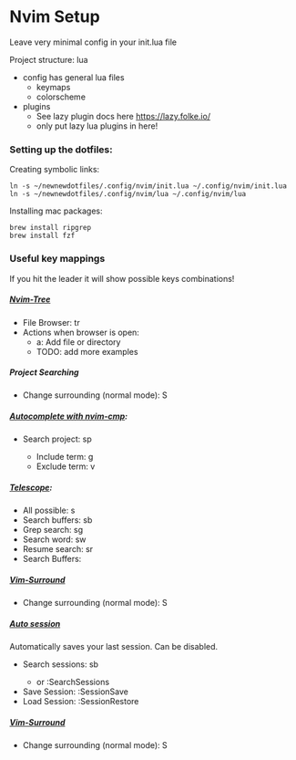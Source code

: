 # Nvim Setup

Leave very minimal config in your init.lua file

Project structure:
lua
- config has general lua files
  - keymaps
  - colorscheme
- plugins
  - See lazy plugin docs here https://lazy.folke.io/
  - only put lazy lua plugins in here!

### Setting up the dotfiles:

Creating symbolic links:
```
ln -s ~/newnewdotfiles/.config/nvim/init.lua ~/.config/nvim/init.lua
ln -s ~/newnewdotfiles/.config/nvim/lua ~/.config/nvim/lua
```

Installing mac packages:
```
brew install ripgrep
brew install fzf

```

### Useful key mappings
If you hit the leader it will show possible keys combinations!

##### [Nvim-Tree](https://github.com/nvim-tree/nvim-tree.lua)
- File Browser:   <leader>tr
- Actions when browser is open:
    - a: Add file or directory
    - TODO: add more examples

##### Project Searching
- Change surrounding (normal mode): S

##### [Autocomplete with nvim-cmp](https://github.com/hrsh7th/nvim-cmp):
- Search project:   <leader>sp
    - Include term: <leader>g
    - Exclude term: <leader>v

##### [Telescope](https://github.com/nvim-telescope/telescope.nvim):
- All possible:   <leader>s
- Search buffers: <leader>sb
- Grep search:    <leader>sg
- Search word:    <leader>sw
- Resume search:  <leader>sr
- Search Buffers: <leader><leader>

##### [Vim-Surround](https://github.com/tpope/vim-surround)
- Change surrounding (normal mode): S

##### [Auto session](https://github.com/rmagatti/auto-session)
Automatically saves your last session. Can be disabled.
- Search sessions: <leader>sb
  - or :SearchSessions
- Save Session:    :SessionSave
- Load Session:    :SessionRestore

##### [Vim-Surround](https://github.com/tpope/vim-surround)
- Change surrounding (normal mode): S

